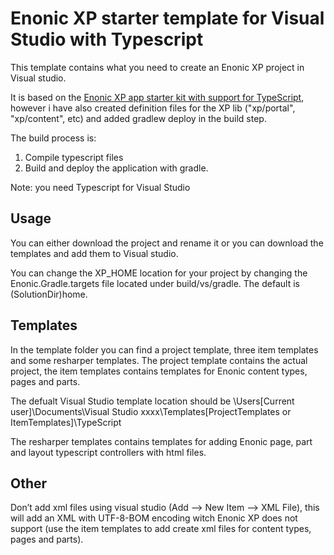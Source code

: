 # Enonic XP starter template for Visual Studio with Typescript 

This template contains what you need to create an Enonic XP project in Visual studio.

It is based on the [Enonic XP app starter kit with support for TypeScript](https://github.com/enonic/starter-typescript), however i have also created definition files for the XP lib ("xp/portal", "xp/content", etc) and added gradlew deploy in the build step. 

The build process is: 
1) Compile typescript files  
2) Build and deploy the application with gradle.

Note: you need Typescript for Visual Studio

## Usage

You can either download the project and rename it or you can download the templates and add them to Visual studio.

You can change the XP_HOME location for your project by changing the Enonic.Gradle.targets file located under build/vs/gradle. The default is (SolutionDir)home.

## Templates

In the template folder you can find a project template, three item templates and some resharper templates. The project template contains the actual project, the item templates contains templates for Enonic content types, pages and parts.

The defualt Visual Studio template location should be \Users[Current user]\Documents\Visual Studio xxxx\Templates[ProjectTemplates or ItemTemplates]\TypeScript

The resharper templates contains templates for adding Enonic page, part and layout typescript controllers with html files.

## Other 

Don’t add xml files using visual studio (Add --> New Item --> XML File), this will add an XML with UTF-8-BOM encoding witch Enonic XP does not support (use the item templates to add create xml files for content types, pages and parts).
